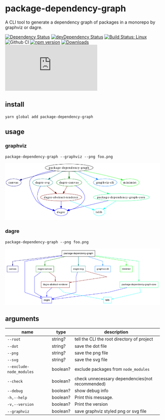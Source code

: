 # package-dependency-graph

A CLI tool to generate a dependency graph of packages in a monorepo by graphviz or dagre.

[![Dependency Status](https://david-dm.org/plantain-00/package-dependency-graph.svg)](https://david-dm.org/plantain-00/package-dependency-graph)
[![devDependency Status](https://david-dm.org/plantain-00/package-dependency-graph/dev-status.svg)](https://david-dm.org/plantain-00/package-dependency-graph#info=devDependencies)
[![Build Status: Linux](https://travis-ci.org/plantain-00/package-dependency-graph.svg?branch=master)](https://travis-ci.org/plantain-00/package-dependency-graph)
![Github CI](https://github.com/plantain-00/package-dependency-graph/workflows/Github%20CI/badge.svg)
[![npm version](https://badge.fury.io/js/package-dependency-graph.svg)](https://badge.fury.io/js/package-dependency-graph)
[![Downloads](https://img.shields.io/npm/dm/package-dependency-graph.svg)](https://www.npmjs.com/package/package-dependency-graph)
[![type-coverage](https://img.shields.io/badge/dynamic/json.svg?label=type-coverage&prefix=%E2%89%A5&suffix=%&query=$.typeCoverage.atLeast&uri=https%3A%2F%2Fraw.githubusercontent.com%2Fplantain-00%2Fpackage-dependency-graph%2Fmaster%2Fpackage.json)](https://github.com/plantain-00/package-dependency-graph)

## install

`yarn global add package-dependency-graph`

## usage

### graphviz

`package-dependency-graph --graphviz --png foo.png`

![graphviz](./demo/graphviz.png)

### dagre

`package-dependency-graph --png foo.png`

![dagre](./demo/dagre.png)

## arguments

name | type | description
--- | --- | ---
`--root` | string? | tell the CLI the root directory of project
`--dot` | string? | save the dot file
`--png` | string? | save the png file
`--svg` | string? | save the svg file
`--exclude-node_modules` | boolean? | exclude packages from `node_modules`
`--check` | boolean? | check unnecessary dependencies(not recommended)
`--debug` | boolean? | show debug info
`-h,--help` | boolean? | Print this message.
`-v,--version` | boolean? | Print the version
`--graphviz` | boolean? | save graphviz styled png or svg file
